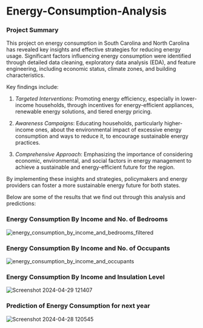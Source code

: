 # Energy-Consumption-Analysis
### Project Summary

This project on energy consumption in South Carolina and North Carolina has revealed key insights and effective strategies for reducing energy usage. Significant factors influencing energy consumption were identified through detailed data cleaning, exploratory data analysis (EDA), and feature engineering, including economic status, climate zones, and building characteristics.

Key findings include:

1. *Targeted Interventions*: Promoting energy efficiency, especially in lower-income households, through incentives for energy-efficient appliances, renewable energy solutions, and tiered energy pricing.
   
2. *Awareness Campaigns*: Educating households, particularly higher-income ones, about the environmental impact of excessive energy consumption and ways to reduce it, to encourage sustainable energy practices.

3. *Comprehensive Approach*: Emphasizing the importance of considering economic, environmental, and social factors in energy management to achieve a sustainable and energy-efficient future for the region.

By implementing these insights and strategies, policymakers and energy providers can foster a more sustainable energy future for both states.

Below are some of the results that we find out through this analysis and predictions:


### Energy Consumption By Income and No. of Bedrooms
![energy_consumption_by_income_and_bedrooms_filtered](https://github.com/Arsh23-tech/Energy-Consumption-Analysis/assets/72157687/2b42e9b0-a202-4e57-ab5f-b4bf8a6a52d9)


### Energy Consumption By Income and No. of Occupants
![energy_consumption_by_income_and_occupants](https://github.com/Arsh23-tech/Energy-Consumption-Analysis/assets/72157687/8f9e3405-dae8-4795-9088-46dbab258cab)


### Energy Consumption By Income and Insulation Level
![Screenshot 2024-04-29 121407](https://github.com/Arsh23-tech/Energy-Consumption-Analysis/assets/72157687/d9fb781e-6de0-431e-98d7-2be64a5d1b49)


### Prediction of Energy Consumption for next year
![Screenshot 2024-04-28 120545](https://github.com/Arsh23-tech/Energy-Consumption-Analysis/assets/72157687/c2b20d56-c36f-4fab-96ed-ae33d7fb9af0)
